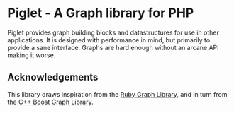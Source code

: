 # Piglet - A Graph library for PHP

Piglet provides graph building blocks and datastructures for use in other applications. It is designed with performance in mind, but primarily to provide a sane interface. Graphs are hard enough without an arcane API making it worse.

## Acknowledgements

This library draws inspiration from the [Ruby Graph Library](http://rgl.rubyforge.org/rgl/index.html), and in turn from the [C++ Boost Graph Library](http://www.boost.org/libs/graph/doc).
